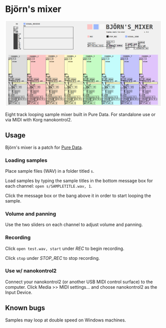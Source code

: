 # Björn's mixer

![](bjornsmixer.png)

Eight track looping sample mixer built in Pure Data. For standalone use or via MIDI with Korg nanokontrol2.

## Usage

Björn's mixer is a patch for [Pure Data](https://puredata.info/downloads).

### Loading samples

Place sample files (WAV) in a folder titled `s`.

Load samples by typing the sample titles in the bottom message box for each channel: `open s/SAMPLETITLE.wav, 1`.

Click the message box or the bang above it in order to start looping the sample.

### Volume and panning

Use the two sliders on each channel to adjust volume and panning.

### Recording

Click `open test.wav, start` under *REC* to begin recording.

Click `stop` under *STOP_REC* to stop recording.

### Use w/ nanokontrol2

Connect your nanokontrol2 (or another USB MIDI control surface) to the computer. Click Media >> MIDI settings... and choose nanokontrol2 as the Input Device.

## Known bugs

Samples may loop at double speed on Windows machines.
